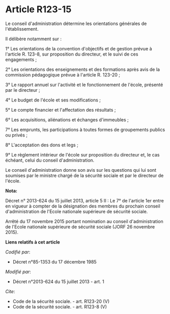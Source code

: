 # Article R123-15

Le conseil d'administration détermine les orientations générales de l'établissement. 

Il délibère notamment sur : 

1° Les orientations de la convention d'objectifs et de gestion prévue à l'article R. 123-8, sur proposition du directeur, et
le suivi de ces engagements ; 

2° Les orientations des enseignements et des formations après avis de la commission pédagogique prévue à l'article R.
123-20 ; 

3° Le rapport annuel sur l'activité et le fonctionnement de l'école, présenté par le directeur ; 

4° Le budget de l'école et ses modifications ; 

5° Le compte financier et l'affectation des résultats ; 

6° Les acquisitions, aliénations et échanges d'immeubles ; 

7° Les emprunts, les participations à toutes formes de groupements publics ou privés ; 

8° L'acceptation des dons et legs ; 

9° Le règlement intérieur de l'école sur proposition du directeur et, le cas échéant, celui du conseil d'administration. 

Le conseil d'administration donne son avis sur les questions qui lui sont soumises par le ministre chargé de la sécurité
sociale et par le directeur de l'école.

**Nota:**

Décret n° 2013-624 du 15 juillet 2013, article 5 II : Le 7° de l'article 1er entre en vigueur à compter de la désignation des
membres du prochain conseil d'administration de l'Ecole nationale supérieure de sécurité sociale.

Arrêté du 17 novembre 2015 portant nomination au conseil d'administration de l'Ecole nationale supérieure de sécurité sociale
(JORF 26 novembre 2015).

**Liens relatifs à cet article**

_Codifié par_:

  - Décret n°85-1353 du 17 décembre 1985

_Modifié par_:

  - Décret n°2013-624 du 15 juillet 2013 - art. 1

_Cite_:

  - Code de la sécurité sociale. - art. R123-20 (V)
  - Code de la sécurité sociale. - art. R123-8 (V)
